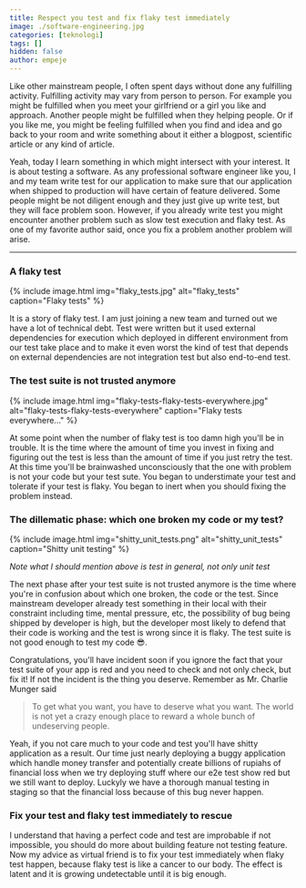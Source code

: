 ```yaml
---
title: Respect you test and fix flaky test immediately
image: ./software-engineering.jpg
categories: [teknologi]
tags: []
hidden: false
author: empeje
---
```


Like other mainstream people, I often spent days without done any fulfilling activity. Fulfilling activity may vary from person to person. For example you might be fulfilled when you meet your girlfriend or a girl you like and approach. Another people might be fulfilled when they helping people. Or if you like me, you might be feeling fulfilled when you find and idea and go back to your room and write something about it either a blogpost, scientific article or any kind of article.

Yeah, today I learn something in which might intersect with your interest. It is about testing a software. As any professional software engineer like you, I and my team write test for our application to make sure that our application when shipped to production will have certain of feature delivered. Some people might be not diligent enough and they just give up write test, but they will face problem soon. However, if you already write test you might encounter another problem such as slow test execution and flaky test. As one of my favorite author said, once you fix a problem another problem will arise.

******

### A flaky test

{% include image.html img="flaky_tests.jpg" alt="flaky_tests" caption="Flaky tests" %}

It is a story of flaky test. I am just joining a new team and turned out we have a lot of technical debt. Test were written but it used external dependencies for execution which deployed in different environment from our test take place and to make it even worst the kind of test that depends on external dependencies are not integration test but also end-to-end test.

### The test suite is not trusted anymore

{% include image.html img="flaky-tests-flaky-tests-everywhere.jpg" alt="flaky-tests-flaky-tests-everywhere" caption="Flaky tests everywhere..." %}

At some point when the number of flaky test is too damn high you'll be in trouble. It is the time where the amount of time you invest in fixing and figuring out the test is less than the amount of time if you just retry the test. At this time you'll be brainwashed unconsciously that the one with problem is not your code but your test sute. You began to understimate your test and tolerate if your test is flaky. You began to inert when you should fixing the problem instead.

### The dillematic phase: which one broken my code or my test?

{% include image.html img="shitty_unit_tests.png" alt="shitty_unit_tests" caption="Shitty unit testing" %}

*Note what I should mention above is test in general, not only unit test*

The next phase after your test suite is not trusted anymore is the time where you're in confusion about which one broken, the code or the test. Since mainstream developer already test something in their local with their constraint including time, mental pressure, etc, the possibility of bug being shipped by developer is high, but the developer most likely to defend that their code is working and the test is wrong since it is flaky. The test suite is not good enough to test my code 😎.

Congratulations, you'll have incident soon if you ignore the fact that your test suite of your app is red and you need to check and not only check, but fix it! If not the incident is the thing you deserve. Remember as Mr. Charlie Munger said

> To get what you want, you have to deserve what you want. The world is not yet a crazy enough place to reward a whole bunch of undeserving people.

Yeah, if you not care much to your code and test you'll have shitty application as a result. Our time just nearly deploying a buggy application which handle money transfer and potentially create billions of rupiahs of financial loss when we try deploying stuff where our e2e test show red but we still want to deploy. Luckyly we have a thorough manual testing in staging so that the financial loss because of this bug never happen.

### Fix your test and flaky test immediately to rescue

I understand that having a perfect code and test are improbable if not impossible, you should do more about building feature not testing feature. Now my advice as virtual friend is to fix your test immediately when flaky test happen, because flaky test is like a cancer to our body. The effect is latent and it is growing undetectable until it is big enough.
